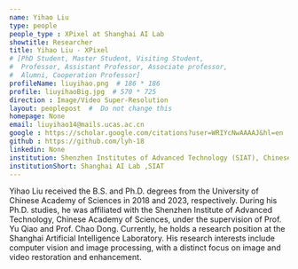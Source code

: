 ```yaml
---
name: Yihao Liu
type: people
people_type : XPixel at Shanghai AI Lab
showtitle: Researcher
title: Yihao Liu - XPixel
# [PhD Student, Master Student, Visiting Student,
#  Professor, Assistant Professor, Associate professor,
#  Alumni, Cooperation Professor]
profileName: liuyihao.png  # 186 * 186
profile: liuyihaoBig.jpg  # 570 * 725
direction : Image/Video Super-Resolution
layout: peoplepost  #  Do not change this
homepage: None
email: liuyihao14@mails.ucas.ac.cn
google : https://scholar.google.com/citations?user=WRIYcNwAAAAJ&hl=en
github : https://github.com/lyh-18
linkedin: None
institution: Shenzhen Institutes of Advanced Technology (SIAT), Chinese Academy of Sciences (CAS)
institutionShort: Shanghai AI Lab ,SIAT
---
```


Yihao Liu received the B.S. and Ph.D. degrees from the University of Chinese Academy of Sciences in 2018 and 2023, respectively. During his Ph.D. studies, he was affiliated with the Shenzhen Institute of Advanced Technology, Chinese Academy of Sciences, under the supervision of Prof. Yu Qiao and Prof. Chao Dong. Currently, he holds a research position at the Shanghai Artificial Intelligence Laboratory. His research interests include computer vision and image processing, with a distinct focus on image and video restoration and enhancement.